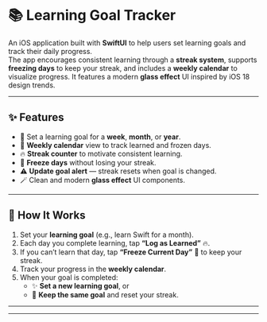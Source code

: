 # 📚 Learning Goal Tracker

An iOS application built with **SwiftUI** to help users set learning goals and track their daily progress.  
The app encourages consistent learning through a **streak system**, supports **freezing days** to keep your streak, and includes a **weekly calendar** to visualize progress. It features a modern **glass effect** UI inspired by iOS 18 design trends.

---

## ✨ Features

- 🧭 Set a learning goal for a **week**, **month**, or **year**.  
- 📅 **Weekly calendar** view to track learned and frozen days.  
- 🔥 **Streak counter** to motivate consistent learning.  
- 🧊 **Freeze days** without losing your streak.  
- ⚠️ **Update goal alert** — streak resets when goal is changed.  
- 🪄 Clean and modern **glass effect** UI components.

---




## 🚀 How It Works

1. Set your **learning goal** (e.g., learn Swift for a month).  
2. Each day you complete learning, tap **“Log as Learned”** 🔥.  
3. If you can’t learn that day, tap **“Freeze Current Day”** 🧊 to keep your streak.  
4. Track your progress in the **weekly calendar**.  
5. When your goal is completed:
   - ✨ **Set a new learning goal**, or  
   - 🔁 **Keep the same goal** and reset your streak.

---


---


